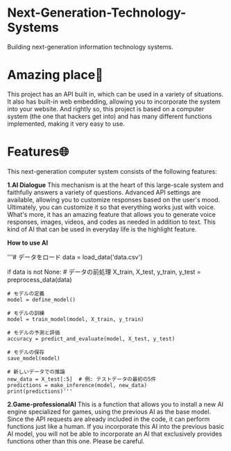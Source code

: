 # Next-Generation-Technology-Systems
Building next-generation information technology systems.
# Amazing place🤖
This project has an API built in, which can be used in a variety of situations.
It also has built-in web embedding, allowing you to incorporate the system into your website.
And rightly so, this project is based on a computer system (the one that hackers get into) and has many different functions implemented, making it very easy to use.
# Features🌐
This next-generation computer system consists of the following features:

**1.AI Dialogue**
This mechanism is at the heart of this large-scale system and faithfully answers a variety of questions.
Advanced API settings are available, allowing you to customize responses based on the user's mood.
Ultimately, you can customize it so that everything works just with voice.
What's more, it has an amazing feature that allows you to generate voice responses, images, videos, and codes as needed in addition to text.
This kind of AI that can be used in everyday life is the highlight feature.

**How to use AI**

'''# データをロード
data = load_data('data.csv')

if data is not None:
    # データの前処理
    X_train, X_test, y_train, y_test = preprocess_data(data)
    
    # モデルの定義
    model = define_model()
    
    # モデルの訓練
    model = train_model(model, X_train, y_train)
    
    # モデルの予測と評価
    accuracy = predict_and_evaluate(model, X_test, y_test)
    
    # モデルの保存
    save_model(model)

    # 新しいデータでの推論
    new_data = X_test[:5]  # 例: テストデータの最初の5件
    predictions = make_inference(model, new_data)
    print(predictions)'''
**2.Game-professionalAI**
This is a function that allows you to install a new AI engine specialized for games, using the previous AI as the base model. Since the API requests are already included in the code, it can perform functions just like a human.
If you incorporate this AI into the previous basic AI model, you will not be able to incorporate an AI that exclusively provides functions other than this one.
Please be careful.
